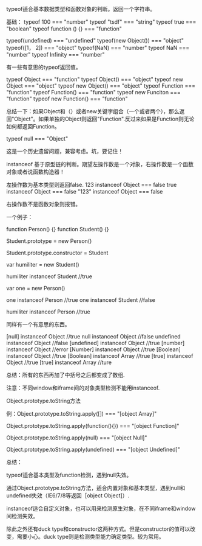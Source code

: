 typeof适合基本数据类型和函数对象的判断。返回一个字符串。

基础：
typeof 100 						=== "number"
typeof "tsdf"					=== "string"
typeof true						=== "boolean"
typeof function () {} === "function"

typeof(undefined)  		=== "undefined"
typeof(new Object()) 	=== "object"
typeof([1， 2]) 				=== "object"
typeof(NaN) 			  	=== "number"
typeof NaN						=== "number"
typeof Infinity				=== "number"



有一些有意思的typeof返回值。

typeof Object    			===	"function"
typeof Object()  			===	"object"
typeof new Object			===	"object"
typeof new Object() 	===	"object"
typeof Function				===	"function"
typeof Function() 		===	"function"
typeof new Funciton		===	"function"
typeof new Function() ===	"function"

总结一下：如果Object和（）或者new关键字组合（一个或者两个），那么返回"Object"。如果单独的Object则返回"Function".反过来如果是Function则无论如何都返回Function。

typeof null						=== "Object"

这是一个历史遗留问题，兼容考虑。坑，要记住！







instanceof 基于原型链的判断。期望左操作数是一个对象，右操作数是一个函数对象或者说函数构造器！

左操作数为基本类型则返回false.
123 	instanceof Object	=== false
true 	instanceof Object	=== false
"123" instanceof Object	=== false

右操作数不是函数对象则报错。

一个例子：

function Person() {}
function Student() {}

Student.prototype = new Person()
<!-- 这个是有必要的，因为Person通过new关键字生成为一个实例，那么这个实例的constructor属性指向他的构造器，在将这实例定义为另外一个构造器的原型对象时。我们需要手动的讲这个原型的构造器属性变为当前的构造器。本例中即：Student-->
Student.prototype.constructor = Student
<!-- 
创建一个实例对象，其内部会有一个指针，指向构造函数的原型对象。ECMA-262第五版叫这个指针为[[Prototype]]。虽没有标准的方法访问[[Prototype]].Firefox, safari ,chrome在每个这样的对象上支持一个属性"_proto_",通过它建立实例和构造函数的原型对象的联系。 
-->
<!-- 
本例当中，创建了humiliter实例之后，则humiliter[[Prototype]]指向Student.prototype原型对象。所以humiliter instanceof Student为true。判断humiliter instanceof Person则是原型链的的向后延展。因为humiliter[[Prototype]]不是Person.prototype。实例会往源头查询。当查询到humiliter[[Prototype]][[Prototype]]刚好为Person.prototype时。返回ture.当然如果不对，还会继续回朔，直到Object.prototype,不过这样一定找不到了。因为Object.prototype为null.是原型链的终点。
 -->
var humiliter = new Student()

humiliter instanceof Student  //true

var one = new Person()

one instanceof Person  //true
one instanceof Student  //false

humiliter instanceof Person  //true

同样有一个有意思的东西。

[null]  		instanceof 	Object	//true
null 				instanceof	Object	//false
undefined	 	instanceof 	Object	//false
[undefined] instanceof 	Object	//true
[number]  	instanceof 	Object	//error
[Number]  	instanceof 	Object	//true
[Boolean] 	instanceof	Object  //true
[Boolean] 	instanceof 	Array		//true
[true] 			instanceof  Object	//true
[true] 			instanceof 	Array		//ture

总结：所有的东西再加了中括号之后都变成了数组.

	

注意：不同window和iframe间的对象类型检测不能用instanceof.




Object.prototype.toString方法

例：Object.prototype.toString.apply([]) === "[object Array]"

Object.prototype.toString.apply(function(){}) === "[object Function]"

Object.prototype.toString.apply(null) === "[object Null]"

Object.prototype.toString.apply(undefined) === "[object Undefined]"


<!-- IE6/7/8下Object.prototype.toString.apply(null)返回"[object Object]" -->



总结：

typeof适合基本类型及function检测，遇到null失效。

通过Object.prototype.toString方法，适合内置对象和基本类型，遇到null和undefined失效（IE6/7/8等返回［object Object]）.

instanceof适合自定义对象，也可以用来检测原生对象，在不同iframe和window间检测失效。



除此之外还有duck type和constructor这两种方式。但是constructor的值可以改变，需要小心。duck type则是检测类型能力确定类型。较为常用。






